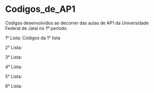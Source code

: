 # Codigos_de_AP1
Códigos desenvolvidos ao decorrer das aulas de AP1 da Universidade Federal de Jataí no 1º período.

1° Lista: Códigos da 1° lista

2° Lista:

3° Lista:

4° Lista:

5° Lista:

6° Lista:
